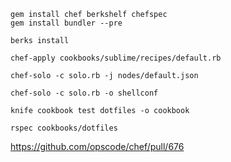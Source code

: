 ```
gem install chef berkshelf chefspec
gem install bundler --pre
```

```
berks install
```
```
chef-apply cookbooks/sublime/recipes/default.rb
```
```
chef-solo -c solo.rb -j nodes/default.json
```
```
chef-solo -c solo.rb -o shellconf
```
```
knife cookbook test dotfiles -o cookbook
```
```
rspec cookbooks/dotfiles
```
https://github.com/opscode/chef/pull/676
